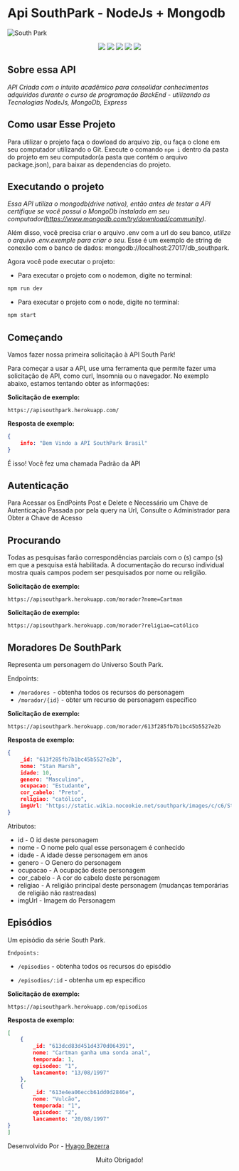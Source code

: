 # Api SouthPark - NodeJs + Mongodb 

<!-- <img src="../../" alt="SouthPark Logo" style="zoom:33%;" /> -->

![South Park](https://github.com/Hyagobsantos/Projeto03-Api-SouthPark-Nodejs/blob/master/backup/capadocu.jpg?raw=true)

<p align="center">
    <img src="https://img.shields.io/github/languages/count/Hyagobsantos/Projeto03-Api-SouthPark-Nodejs?label=Linguagens" />
    <img src="https://img.shields.io/github/languages/top/Hyagobsantos/Projeto03-Api-SouthPark-Nodejs?style=flat-square&logo=javascript">
    <img src="https://img.shields.io/github/stars/Hyagobsantos/Projeto03-Api-SouthPark-Nodejs?label=Estrelas" />
    <img src="https://img.shields.io/snyk/vulnerabilities/github/Hyagobsantos/Projeto03-Api-SouthPark-Nodejs?color=green&label=Vulnerabilidades" />
    <img src="https://img.shields.io/github/license/Hyagobsantos/Projeto03-Api-SouthPark-Nodejs?color=green&style=flat-square" />
</p>

## Sobre essa API

*API Criada com o intuito acadêmico para consolidar conhecimentos adquiridos durante o curso de programação BackEnd - utilizando as Tecnologias NodeJs, MongoDb, Express*

## Como usar Esse Projeto 

Para utilizar o projeto faça o dowload do arquivo zip, ou faça o clone em seu computador utilizando o Git. Execute o comando `npm i` dentro da pasta do projeto em seu computador(a pasta que contém o arquivo package.json), para baixar as dependencias do projeto.

## Executando o projeto

*Essa API utiliza o mongodb(drive nativo), então antes de testar a API certifique se você possui o MongoDb instalado em seu computador(https://www.mongodb.com/try/download/community).*

Além disso, você precisa criar o arquivo .env com a url do seu banco, *utilize o arquivo .env.exemple para criar o seu*. Esse é um exemplo de string de conexão com o banco de dados: mongodb://localhost:27017/db_southpark.

Agora você pode executar o projeto: 
* Para executar o projeto com o nodemon, digite no terminal: 
```bash
npm run dev
```
* Para executar o projeto com o node, digite no terminal: 
```bash
npm start
```

## Começando

Vamos fazer nossa primeira solicitação à API South Park!

Para começar a usar a API, use uma ferramenta que permite fazer uma solicitação de API, como curl, Insomnia ou o navegador. No exemplo abaixo, estamos tentando obter as informações:

**Solicitação de exemplo:**

```
https://apisouthpark.herokuapp.com/
```

**Resposta de exemplo:**

```json
{
    info: "Bem Vindo a API SouthPark Brasil"
}
```

É isso! Você fez uma chamada Padrão da API 

## Autenticação

Para Acessar os EndPoints Post e Delete e Necessário um Chave de Autenticação Passada por pela query na Url, Consulte o Administrador para Obter a Chave de Acesso

## Procurando

Todas as pesquisas farão correspondências parciais com o (s) campo (s) em que a pesquisa está habilitada. A documentação do recurso individual mostra quais campos podem ser pesquisados por nome ou religião.

**Solicitação de exemplo:**
```
https://apisouthpark.herokuapp.com/morador?nome=Cartman
```
**Solicitação de exemplo:**
```
https://apisouthpark.herokuapp.com/morador?religiao=católico
```

## Moradores De SouthPark

Representa um personagem do Universo South Park.

Endpoints:

* `/moradores `- obtenha todos os recursos do personagem
* `/morador/{id}` - obter um recurso de personagem específico

**Solicitação de exemplo:**

```
https://apisouthpark.herokuapp.com/morador/613f285fb7b1bc45b5527e2b
```
**Resposta de exemplo:**

```json
{
    _id: "613f285fb7b1bc45b5527e2b",
    nome: "Stan Marsh",
    idade: 10,
    genero: "Masculino",
    ocupacao: "Estudante",
    cor_cabelo: "Preto",
    religiao: "católico",
    imgUrl: "https://static.wikia.nocookie.net/southpark/images/c/c6/Stan-marsh-0.png/revision/latest/scale-to-width-down/319?cb=20210107202918"
}
```
Atributos:

* id - O id deste personagem
* nome - O nome pelo qual esse personagem é conhecido
* idade - A idade desse personagem em anos
* genero - O Genero do personagem 
* ocupacao -  A ocupação deste personagem
* cor_cabelo - A cor do cabelo deste personagem
* religiao - A religião principal deste personagem (mudanças temporárias de religião não rastreadas)
* imgUrl - Imagem do Personagem


## Episódios

Um episódio da série South Park.

`Endpoints:`

* `/episodios` -  obtenha todos os recursos do episódio

* `/episodios/:id` -  obtenha um ep especifico


**Solicitação de exemplo:**

```
https://apisouthpark.herokuapp.com/episodios
```
**Resposta de exemplo:**

```json
[
    {
        _id: "613dcd83d451d4370d064391",
        nome: "Cartman ganha uma sonda anal",
        temporada: 1,
        episodeo: "1",
        lancamento: "13/08/1997"
    },
    {
        _id: "613e4ea06eccb61dd0d2846e",
        nome: "Vulcão",
        temporada: "1",
        episodeo: "2",
        lancamento: "20/08/1997"
}
]
```


 Desenvolvido Por  - [Hyago Bezerra](https://github.com/Hyagobsantos) 


<p style="text-align:center">
    Muito Obrigado!
</p>